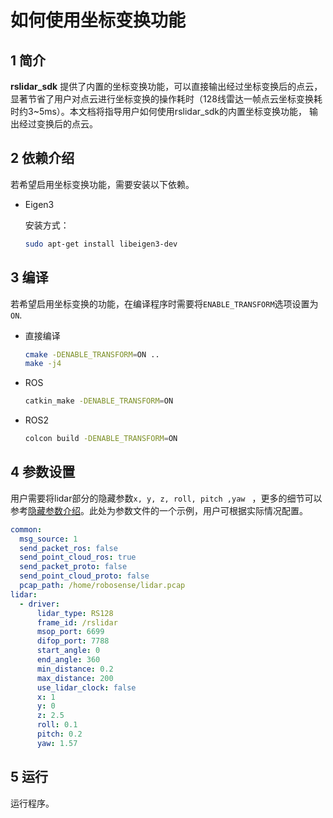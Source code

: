 # 如何使用坐标变换功能

## 1 简介

**rslidar_sdk** 提供了内置的坐标变换功能，可以直接输出经过坐标变换后的点云，显著节省了用户对点云进行坐标变换的操作耗时（128线雷达一帧点云坐标变换耗时约3~5ms）。本文档将指导用户如何使用rslidar_sdk的内置坐标变换功能， 输出经过变换后的点云。 



## 2 依赖介绍

若希望启用坐标变换功能，需要安装以下依赖。

- Eigen3 

  安装方式：

  ```bash
  sudo apt-get install libeigen3-dev
  ```

## 3 编译

若希望启用坐标变换的功能，在编译程序时需要将```ENABLE_TRANSFORM```选项设置为```ON```.

- 直接编译

  ```bash
  cmake -DENABLE_TRANSFORM=ON ..
  make -j4
  ```

- ROS

  ```bash
  catkin_make -DENABLE_TRANSFORM=ON
  ```

- ROS2

  ```bash
  colcon build -DENABLE_TRANSFORM=ON
  ```

## 4 参数设置

用户需要将lidar部分的隐藏参数```x, y, z, roll, pitch ,yaw ``` ，更多的细节可以参考[隐藏参数介绍](../intro/hiding_parameters_intro.md)。此处为参数文件的一个示例，用户可根据实际情况配置。

```yaml
common:
  msg_source: 1                                       
  send_packet_ros: false                                
  send_point_cloud_ros: true                            
  send_packet_proto: false                              
  send_point_cloud_proto: false                         
  pcap_path: /home/robosense/lidar.pcap     
lidar:
  - driver:
      lidar_type: RS128            
      frame_id: /rslidar           
      msop_port: 6699              
      difop_port: 7788             
      start_angle: 0               
      end_angle: 360             
      min_distance: 0.2            
      max_distance: 200           
      use_lidar_clock: false       
	  x: 1
	  y: 0
	  z: 2.5
	  roll: 0.1
	  pitch: 0.2
	  yaw: 1.57
```

## 5 运行

运行程序。